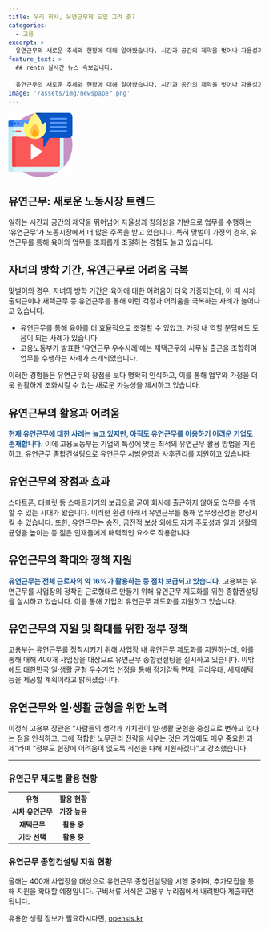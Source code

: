 ```yaml
---
title: 우리 회사, 유연근무제 도입 고려 중?
categories:
  - 고용
excerpt: >
  유연근무의 새로운 추세와 현황에 대해 알아봤습니다. 시간과 공간의 제약을 벗어나 자율성과 창의성을 바탕으로 하는 유연근무가 노동시장에서 주목을 받고 있습니다. 특히 맞벌이 가정의 경우 육아 문제를 해결하기 위해 유연근무가 활발히 활용되고 있으며, 고용노동부도 이를 지원하고 있습니다. 이를 통해 업무 생산성과 가정 생활의 균형을 도모하고자 하는 추세가 뚜렷해지고 있습니다. 또한, 유연근무의 활성화를 위해 정부와 기업이 협력하고 있으며, 유연근무를 통해 가정과 직장 사이에서의 균형을 이뤄내는 인재들의 수도 늘어나고 있습니다.
feature_text: >
  ## rentn 실시간 뉴스 속보입니다.

  유연근무의 새로운 추세와 현황에 대해 알아봤습니다. 시간과 공간의 제약을 벗어나 자율성과 창의성을 바탕으로 하는 유연근무가 노동시장에서 주목을 받고 있습니다. 특히 맞벌이 가정의 경우 육아 문제를 해결하기 위해 유연근무가 활발히 활용되고 있으며, 고용노동부도 이를 지원하고 있습니다. 이를 통해 업무 생산성과 가정 생활의 균형을 도모하고자 하는 추세가 뚜렷해지고 있습니다. 또한, 유연근무의 활성화를 위해 정부와 기업이 협력하고 있으며, 유연근무를 통해 가정과 직장 사이에서의 균형을 이뤄내는 인재들의 수도 늘어나고 있습니다.
image: '/assets/img/newspaper.png'
---
```


<p><img src="/assets/img/news.png" alt="rentncar 속보" /></p>

<h2>유연근무: 새로운 노동시장 트렌드</h2>

<p data-ke-size="size16">일하는 시간과 공간의 제약을 뛰어넘어 자율성과 창의성을 기반으로 업무를 수행하는 ‘유연근무’가 노동시장에서 더 많은 주목을 받고 있습니다. 특히 맞벌이 가정의 경우, 유연근무를 통해 육아와 업무를 조화롭게 조절하는 경험도 늘고 있습니다.</p>

<h2>자녀의 방학 기간, 유연근무로 어려움 극복</h2>

<p>맞벌이의 경우, 자녀의 방학 기간은 육아에 대한 어려움이 더욱 가중되는데, 이 때 시차출퇴근이나 재택근무 등 유연근무를 통해 이런 걱정과 어려움을 극복하는 사례가 늘어나고 있습니다.</p>

<ul>
    <li>유연근무를 통해 육아를 더 효율적으로 조절할 수 있었고, 가정 내 역할 분담에도 도움이 되는 사례가 있습니다.</li>
    <li>고용노동부가 발표한 ‘유연근무 우수사례’에는 재택근무와 사무실 출근을 조합하여 업무를 수행하는 사례가 소개되었습니다.</li>
</ul>

<p>이러한 경험들은 유연근무의 장점을 보다 명확히 인식하고, 이를 통해 업무와 가정을 더욱 원활하게 조화시킬 수 있는 새로운 가능성을 제시하고 있습니다.</p>

<h2>유연근무의 활용과 어려움</h2>

<p><b><span style="color: #1a5490;">현재 유연근무에 대한 사례는 늘고 있지만, 아직도 유연근무를 이용하기 어려운 기업도 존재합니다.</span></b> 이에 고용노동부는 기업의 특성에 맞는 최적의 유연근무 활용 방법을 지원하고, 유연근무 종합컨설팅으로 유연근무 시범운영과 사후관리를 지원하고 있습니다.</p>

<h2>유연근무의 장점과 효과</h2>

<p>스마트폰, 태블릿 등 스마트기기의 보급으로 굳이 회사에 출근하지 않아도 업무를 수행할 수 있는 시대가 왔습니다. 이러한 환경 아래서 유연근무를 통해 업무생산성을 향상시킬 수 있습니다. 또한, 유연근무는 승진, 금전적 보상 외에도 자기 주도성과 일과 생활의 균형을 높이는 등 젊은 인재들에게 매력적인 요소로 작용합니다.</p>

<h2>유연근무의 확대와 정책 지원</h2>

<p><b><span style="color: #1a5490;">유연근무는 전체 근로자의 약 16%가 활용하는 등 점차 보급되고 있습니다.</span></b> 고용부는 유연근무를 사업장의 정착된 근로형태로 만들기 위해 유연근무 제도화를 위한 종합컨설팅을 실시하고 있습니다. 이를 통해 기업의 유연근무 제도화를 지원하고 있습니다.</p>

<h2>유연근무의 지원 및 확대를 위한 정부 정책</h2>

<p>고용부는 유연근무를 정착시키기 위해 사업장 내 유연근무 제도화를 지원하는데, 이를 통해 매해 400개 사업장을 대상으로 유연근무 종합컨설팅을 실시하고 있습니다. 이밖에도 대한민국 일·생활 균형 우수기업 선정을 통해 정기감독 면제, 금리우대, 세제혜택 등을 제공할 계획이라고 밝혀졌습니다.</p>

<h2>유연근무와 일·생활 균형을 위한 노력</h2>

<p>이정식 고용부 장관은 “사람들의 생각과 가치관이 일·생활 균형을 중심으로 변하고 있다는 점을 인식하고, 그에 적합한 노무관리 전략을 세우는 것은 기업에도 매우 중요한 과제”라며 “정부도 현장에 어려움이 없도록 최선을 다해 지원하겠다”고 강조했습니다.</p>

<p data-ke-size="size16"></p>

<hr>

<h3>유연근무 제도별 활용 현황</h3>

<table>
    <tbody>
        <tr>
            <td style="text-align: center; height: 17px;"><b>유형</b></td>
            <td style="text-align: center; height: 17px;"><b>활용 현황</b></td>
        </tr>
        <tr>
            <td style="text-align: center; height: 17px;"><b>시차 유연근무</b></td>
            <td style="text-align: center; height: 17px;"><b>가장 높음</b></td>
        </tr>
        <tr>
            <td style="text-align: center; height: 17px;"><b>재택근무</b></td>
            <td style="text-align: center; height: 17px;"><b>활용 중</b></td>
        </tr>
        <tr>
            <td style="text-align: center; height: 17px;"><b>기타 선택</b></td>
            <td style="text-align: center; height: 17px;"><b>활용 중</b></td>
        </tr>
    </tbody>
</table>

<p data-ke-size="size16"></p>

<h3>유연근무 종합컨설팅 지원 현황</h3>

<p>올해는 400개 사업장을 대상으로 유연근무 종합컨설팅을 시행 중이며, 추가모집을 통해 지원을 확대할 예정입니다. 구비서류 서식은 고용부 누리집에서 내려받아 제출하면 됩니다.</p>

<p data-ke-size="size16"></p>
유용한 생활 정보가 필요하시다면, <a href="https://opensis.kr" rel="dofollow">opensis.kr</a>


